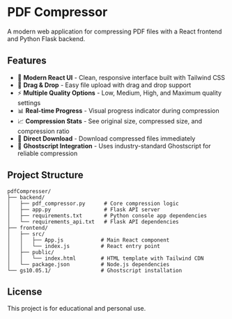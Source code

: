 # PDF Compressor

A modern web application for compressing PDF files with a React frontend and Python Flask backend.

## Features

- 🎯 **Modern React UI** - Clean, responsive interface built with Tailwind CSS
- 📁 **Drag & Drop** - Easy file upload with drag and drop support
- ⚡ **Multiple Quality Options** - Low, Medium, High, and Maximum quality settings
- 📊 **Real-time Progress** - Visual progress indicator during compression
- 📈 **Compression Stats** - See original size, compressed size, and compression ratio
- 💾 **Direct Download** - Download compressed files immediately
- 🔧 **Ghostscript Integration** - Uses industry-standard Ghostscript for reliable compression

## Project Structure

```
pdfCompresser/
├── backend/
│   ├── pdf_compressor.py      # Core compression logic
│   ├── app.py                 # Flask API server
│   ├── requirements.txt       # Python console app dependencies
│   └── requirements_api.txt   # Flask API dependencies
├── frontend/
│   ├── src/
│   │   ├── App.js            # Main React component
│   │   └── index.js          # React entry point
│   ├── public/
│   │   └── index.html        # HTML template with Tailwind CDN
│   └── package.json          # Node.js dependencies
└── gs10.05.1/                # Ghostscript installation
```
## License

This project is for educational and personal use.

